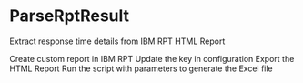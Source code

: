 # ParseRptResult
Extract response time details from IBM RPT HTML Report

Create custom report in IBM RPT
Update the key in configuration
Export the HTML Report
Run the script with parameters to generate the Excel file


